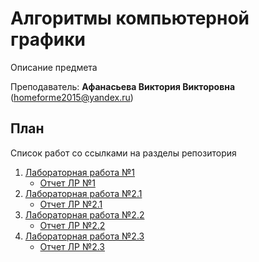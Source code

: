 # Алгоритмы компьютерной графики

Описание предмета

Преподаватель: **Афанасьева Виктория Викторовна** (homeforme2015@yandex.ru)

## План

Список работ со ссылками на разделы репозитория

1. [Лабораторная работа №1](https://github.com/mafin1799/BMSTU/tree/main/4term/Computer%20graphics%20algorithms/ЛР_1)
    - [Отчет ЛР №1](https://github.com/mafin1799/BMSTU/blob/main/4term/Computer%20graphics%20algorithms/ЛР_1/Отчет_К3-43Б_ЧуйкоНА_№1.pdf)
2. [Лабораторная работа №2.1](https://github.com/mafin1799/BMSTU/tree/main/4term/Computer%20graphics%20algorithms/ЛР_2)
    - [Отчет ЛР №2.1](https://github.com/mafin1799/BMSTU/blob/main/4term/Computer%20graphics%20algorithms/ЛР_2/REPORT_LW_2.pdf)
3. [Лабораторная работа №2.2](https://github.com/mafin1799/BMSTU/tree/main/4term/Computer%20graphics%20algorithms/ЛР_3)
    - [Отчет ЛР №2.2](https://github.com/mafin1799/BMSTU/blob/main/4term/Computer%20graphics%20algorithms/ЛР_3/REPORT_LW_4.pdf)
4. [Лабораторная работа №2.3](https://github.com/mafin1799/BMSTU/tree/main/4term/Computer%20graphics%20algorithms/ЛР_4)
    - [Отчет ЛР №2.3](https://github.com/mafin1799/BMSTU/blob/main/4term/Computer%20graphics%20algorithms/ЛР_4/Report_LW_4.pdf)

